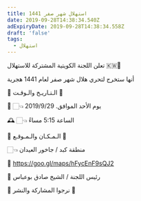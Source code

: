 ```yaml
---
title: استهلال شهر صفر 1441
date: 2019-09-28T14:38:34.540Z
adExpiryDate: 2019-09-28T14:38:34.558Z
draft: 'false'
tags:
  - استهلال
---
```

تعلن اللجنة الكويتية المشتركة للاستهلال 🇰🇼🔭

أنها ستخرج لتحري هلال شهر صفر لعام 1441 هجرية





🔸 الـتـاريـخ والـوقـت 🔸



📅 👈🏻 يوم الأحد الموافق. 2019/9/29

🕰 👈🏻 الساعة 5:15 مساءً





🧭 الـمـكـان والـمـوقـع 🔸



👈🏻 منطقة كبد / جاخور العيدان

📍 https://goo.gl/maps/hFycEnF9sQJ2



📝 رئيس اللجنة / الشيخ صادق بوعباس



📩 نرجوا المشاركة والنشر 🔁
